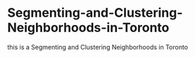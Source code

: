 # Segmenting-and-Clustering-Neighborhoods-in-Toronto
this is a Segmenting and Clustering Neighborhoods in Toronto

